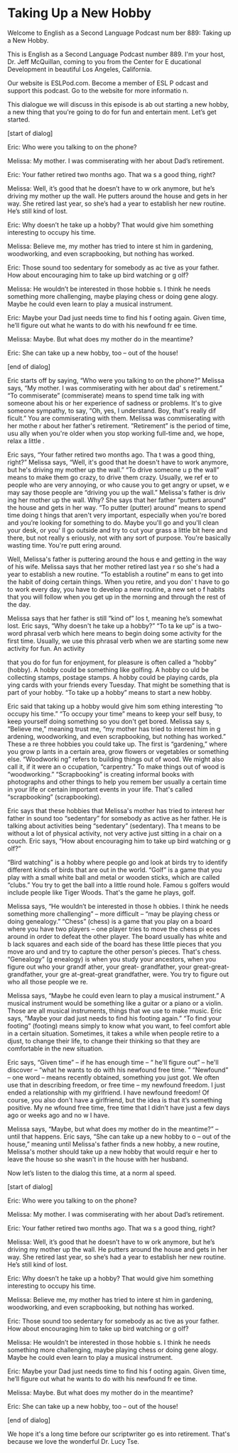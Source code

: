 # Taking Up a New Hobby

Welcome to English as a Second Language Podcast num ber 889: Taking up a New Hobby.

This is English as a Second Language Podcast number  889. I'm your host, Dr. Jeff McQuillan, coming to you from the Center for E ducational Development in beautiful Los Angeles, California.

Our website is ESLPod.com. Become a member of ESL P odcast and support this podcast. Go to the website for more informatio n.

This dialogue we will discuss in this episode is ab out starting a new hobby, a new thing that you're going to do for fun and entertain ment. Let’s get started.

[start of dialog]

Eric:  Who were you talking to on the phone?

Melissa:  My mother.  I was commiserating with her about Dad’s retirement.

Eric:  Your father retired two months ago.  That wa s a good thing, right?

Melissa:  Well, it’s good that he doesn’t have to w ork anymore, but he’s driving my mother up the wall.  He putters around the house  and gets in her way.  She retired last year, so she’s had a year to establish  her new routine.  He’s still kind of lost.

Eric:  Why doesn’t he take up a hobby?  That would give him something interesting to occupy his time.

Melissa:  Believe me, my mother has tried to intere st him in gardening, woodworking, and even scrapbooking, but nothing has  worked.

Eric:  Those sound too sedentary for somebody as ac tive as your father. How about encouraging him to take up bird watching or g olf?

Melissa:  He wouldn’t be interested in those hobbie s.  I think he needs something more challenging, maybe playing chess or doing gene alogy.  Maybe he could even learn to play a musical instrument.

Eric:  Maybe your Dad just needs time to find his f ooting again.  Given time, he’ll figure out what he wants to do with his newfound fr ee time.

Melissa:  Maybe.  But what does my mother do in the  meantime?

Eric:  She can take up a new hobby, too – out of the house!

[end of dialog]

Eric starts off by saying, “Who were you talking to  on the phone?” Melissa says, “My mother. I was commiserating with her about dad' s retirement.” “To commiserate” (commiserate) means to spend time talk ing with someone about his or her experience of sadness or problems. It's to give someone sympathy, to say, “Oh, yes, I understand. Boy, that's really dif ficult.” You are commiserating with them. Melissa was commiserating with her mothe r about her father's retirement. “Retirement” is the period of time, usu ally when you're older when you stop working full-time and, we hope, relax a little .

Eric says, “Your father retired two months ago. Tha t was a good thing, right?” Melissa says, “Well, it's good that he doesn't have  to work anymore, but he's driving my mother up the wall.” “To drive someone u p the wall” means to make them go crazy, to drive them crazy. Usually, we ref er to people who are very annoying, or who cause you to get angry or upset, w e may say those people are “driving you up the wall.” Melissa's father is driv ing her mother up the wall. Why? She says that her father “putters around” the house  and gets in her way. “To putter (putter) around” means to spend time doing t hings that aren't very important, especially when you're bored and you’re looking for something to do. Maybe you'll go and you'll clean your desk, or you' ll go outside and try to cut your grass a little bit here and there, but not really s eriously, not with any sort of purpose. You're basically wasting time. You're putt ering around.

Well, Melissa's father is puttering around the hous e and getting in the way of his wife. Melissa says that her mother retired last yea r so she's had a year to establish a new routine. “To establish a routine” m eans to get into the habit of doing certain things. When you retire, and you don' t have to go to work every day, you have to develop a new routine, a new set o f habits that you will follow when you get up in the morning and through the rest  of the day.

Melissa says that her father is still “kind of” los t, meaning he’s somewhat lost. Eric says, “Why doesn't he take up a hobby?” “To ta ke up” is a two-word phrasal verb which here means to begin doing some activity for the first time. Usually, we use this phrasal verb when we are starting some new  activity for fun. An activity

that you do for fun for enjoyment, for pleasure is often called a “hobby” (hobby). A hobby could be something like golfing. A hobby co uld be collecting stamps, postage stamps. A hobby could be playing cards, pla ying cards with your friends every Tuesday. That might be something that is part  of your hobby. “To take up a hobby” means to start a new hobby.

Eric said that taking up a hobby would give him som ething interesting “to occupy his time.” “To occupy your time” means to keep your self busy, to keep yourself doing something so you don't get bored. Melissa say s, “Believe me,” meaning trust me, “my mother has tried to interest him in g ardening, woodworking, and even scrapbooking, but nothing has worked.” These a re three hobbies you could take up. The first is “gardening,” where you grow p lants in a certain area, grow flowers or vegetables or something else. “Woodworki ng” refers to building things out of wood. We might also call it, if it were an o ccupation, “carpentry.” To make things out of wood is “woodworking.” “Scrapbooking”  is creating informal books with photographs and other things to help you remem ber usually a certain time in your life or certain important events in your life.  That's called “scrapbooking” (scrapbooking).

Eric says that these hobbies that Melissa's mother has tried to interest her father in sound too “sedentary” for somebody as active as her father. He is talking about activities being “sedentary” (sedentary). Tha t means to be without a lot of physical activity, not very active just sitting in a chair on a couch. Eric says, “How about encouraging him to take up bird watching or g olf?”

“Bird watching” is a hobby where people go and look  at birds try to identify different kinds of birds that are out in the world.  “Golf” is a game that you play with a small white ball and metal or wooden sticks,  which are called “clubs.” You try to get the ball into a little round hole. Famou s golfers would include people like Tiger Woods. That's the game he plays, golf.

Melissa says, “He wouldn’t be interested in those h obbies. I think he needs something more challenging” – more difficult – “may be playing chess or doing genealogy.” “Chess” (chess) is a game that you play  on a board where you have two players – one player tries to move the chess pi eces around in order to defeat the other player. The board usually has white and b lack squares and each side of the board has these little pieces that you move aro und and try to capture the other person's pieces. That's chess. “Genealogy” (g enealogy) is when you study your ancestors, when you figure out who your grandf ather, your great- grandfather, your great-great-grandfather, your gre at-great-great grandfather, were. You try to figure out who all those people we re.

Melissa says, “Maybe he could even learn to play a musical instrument.” A musical instrument would be something like a guitar  or a piano or a violin. Those are all musical instruments, things that we use to make music. Eric says, “Maybe your dad just needs to find his footing again.” “To  find your footing” (footing) means simply to know what you want, to feel comfort able in a certain situation. Sometimes, it takes a while when people retire to a djust, to change their life, to change their thinking so that they are comfortable in the new situation.

Eric says, “Given time” – if he has enough time – “ he'll figure out” – he'll discover – “what he wants to do with his newfound free time. ” “Newfound” – one word – means recently obtained, something you just got. We  often use that in describing freedom, or free time – my newfound freedom. I just  ended a relationship with my girlfriend. I have newfound freedom! Of course, you  also don't have a girlfriend, but the idea is that it’s something positive. My ne wfound free time, free time that I didn't have just a few days ago or weeks ago and no w I have.

Melissa says, “Maybe, but what does my mother do in  the meantime?” – until that happens. Eric says, “She can take up a new hobby to o – out of the house,” meaning until Melissa's father finds a new hobby, a  new routine, Melissa's mother should take up a new hobby that would requir e her to leave the house so she wasn't in the house with her husband.

Now let’s listen to the dialog this time, at a norm al speed.

[start of dialog]

Eric:  Who were you talking to on the phone?

Melissa:  My mother.  I was commiserating with her about Dad’s retirement.

Eric:  Your father retired two months ago.  That wa s a good thing, right?

Melissa:  Well, it’s good that he doesn’t have to w ork anymore, but he’s driving my mother up the wall.  He putters around the house  and gets in her way.  She retired last year, so she’s had a year to establish  her new routine.  He’s still kind of lost.

Eric:  Why doesn’t he take up a hobby?  That would give him something interesting to occupy his time.

Melissa:  Believe me, my mother has tried to intere st him in gardening, woodworking, and even scrapbooking, but nothing has  worked.

 Eric:  Those sound too sedentary for somebody as ac tive as your father. How about encouraging him to take up bird watching or g olf?

Melissa:  He wouldn’t be interested in those hobbie s.  I think he needs something more challenging, maybe playing chess or doing gene alogy.  Maybe he could even learn to play a musical instrument.

Eric:  Maybe your Dad just needs time to find his f ooting again.  Given time, he’ll figure out what he wants to do with his newfound fr ee time.

Melissa:  Maybe.  But what does my mother do in the  meantime?

Eric:  She can take up a new hobby, too – out of the house!

[end of dialog]

We hope it's a long time before our scriptwriter go es into retirement. That's because we love the wonderful Dr. Lucy Tse.




